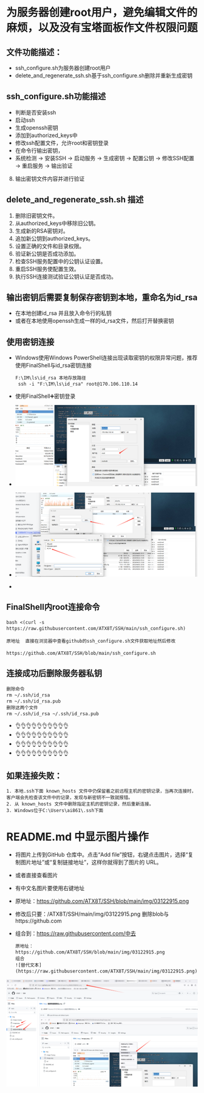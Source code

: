 # 为服务器创建root用户，避免编辑文件的麻烦，以及没有宝塔面板作文件权限问题

## 文件功能描述：

   - ssh_configure.sh为服务器创建root用户
   - delete_and_regenerate_ssh.sh基于ssh_configure.sh删除并重新生成密钥

## ssh_configure.sh功能描述

- 判断是否安装ssh
- 启动ssh
- 生成openssh密钥
- 添加到authorized_keys中
- 修改ssh配置文件，允许root和密钥登录
- 在命令行输出密钥，
- 系统检测 → 安装SSH → 启动服务 → 生成密钥 → 配置公钥 → 修改SSH配置 → 重启服务 → 输出验证


8. 输出密钥文件内容并进行验证

## delete_and_regenerate_ssh.sh 描述

1. 删除旧密钥文件。
2. 从authorized_keys中移除旧公钥。
3. 生成新的RSA密钥对。
4. 追加新公钥到authorized_keys。
5. 设置正确的文件和目录权限。
6. 验证新公钥是否成功添加。
7. 检查SSH服务配置中的公钥认证设置。
8. 重启SSH服务使配置生效。
9. 执行SSH连接测试验证公钥认证是否成功。


## 输出密钥后需要复制保存密钥到本地，重命名为id_rsa

- 在本地创建id_rsa 并且放入命令行的私钥
- 或者在本地使用openssh生成一样的id_rsa文件，然后打开替换密钥

## 使用密钥连接

- Windows使用Windows PowerShell连接出现读取密钥的权限异常问题，推荐使用FinalShell与id_rsa密钥连接

  ```
  F:\IM\ls\id_rsa 本地存放路径
   ssh -i "F:\IM\ls\id_rsa" root@170.106.110.14
  ```

- 使用FinalShell➕密钥登录

- ![替代文本](https://raw.githubusercontent.com/ATX8T/SSH/main/img/image.png)

- ![替代文本](https://raw.githubusercontent.com/ATX8T/SSH/main/img/image%20(1).png)

- 

## FinalShell内root连接命令

```
bash <(curl -s https://raw.githubusercontent.com/ATX8T/SSH/main/ssh_configure.sh)

原地址  直接在浏览器中查看github的ssh_configure.sh文件获取地址然后修改

https://github.com/ATX8T/SSH/blob/main/ssh_configure.sh
```

## 连接成功后删除服务器私钥

```
删除命令
rm ~/.ssh/id_rsa
rm ~/.ssh/id_rsa.pub
删除这两个文件
rm ~/.ssh/id_rsa ~/.ssh/id_rsa.pub
```

- 👌👌👌👌👌👌👌👌👌👌
- 👌👌👌👌👌👌👌👌👌👌
- 👌👌👌👌👌👌👌👌👌👌
- 👌👌👌👌👌👌👌👌👌👌


## 如果连接失败：

    1. 本地.ssh下面 known_hosts 文件中仍保留着之前远程主机的密钥记录，当再次连接时，客户端会先检查该文件中的记录，发现与新密钥不一致就报错。
    2. 从 known_hosts 文件中删除指定主机的密钥记录，然后重新连接。
    3. Windows位于C:\Users\ai861\.ssh下面







# README.md 中显示图片操作

- 将图片上传到GitHub 仓库中。点击“Add file”按钮，右键点击图片，选择“复制图片地址”或“复制链接地址”，这样你就得到了图片的 URL。

- 或者直接查看图片

- 有中文名图片要使用右键地址

- 原地址：https://github.com/ATX8T/SSH/blob/main/img/03122915.png

- 修改后只要：/ATX8T/SSH/main/img/03122915.png   删除blob与https://github.com

- 组合到：https://raw.githubusercontent.com/中去

  ```
  原地址：
  https://github.com/ATX8T/SSH/blob/main/img/03122915.png
  组合
  ![替代文本](https://raw.githubusercontent.com/ATX8T/SSH/main/img/03122915.png)
  ```

![替代文本](https://raw.githubusercontent.com/ATX8T/SSH/main/img/03122915.png)

